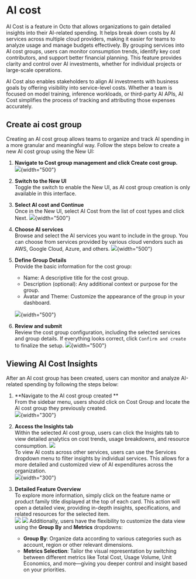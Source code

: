 # AI cost

AI Cost is a feature in Octo that allows organizations to gain detailed insights into their AI-related spending. It helps break down costs by AI services across multiple cloud providers, making it easier for teams to analyze usage and manage budgets effectively. By grouping services into AI cost groups, users can monitor consumption trends, identify key cost contributors, and support better financial planning. This feature provides clarity and control over AI investments, whether for individual projects or large-scale operations.

AI Cost also enables stakeholders to align AI investments with business goals by offering visibility into service-level costs. Whether a team is focused on model training, inference workloads, or third-party AI APIs, AI Cost simplifies the process of tracking and attributing those expenses accurately.

## Create ai cost group
Creating an AI cost group allows teams to organize and track AI spending in a more granular and meaningful way. Follow the steps below to create a new AI cost group using the New UI:

1. **Navigate to Cost group management and click Create cost group.**<br>
![](https://lh3.googleusercontent.com/fife/ALs6j_GCHZOq2SrjEdA4arE667WzfVL9qnnJZfDLxe2VFllXPAvBgapj9TrBVEWRxDuzdMzrJKYQoaH1MGUUq3KTBAQ5Idp3op_VztbD1HgjUMq_4AsCEKO_AmlIZVJmTbvvN5sVl2rROGrdeDese54H1OxNqUsii3VW1W4s9-FiSfyEF0y1_1U-hWDUD-d-ANnezDBFmA2BQpz2_X_YMW4cZFA9cGEah1ZBB6V8nWLulKz7HE67LvTPyJ-SZ9bHMIHji7CQ6xJTAbMmcrOjqTLyx7ln_jTaSF5uvwf7Yw4FhrrqK-hfdebNjvlO5tR_U-5UvZKOB6xFEkoqazn2XD8H6TF3t9QF0sG0oWBaaEZUiIgbJQ53l2ME5aX2QmDJhuJ8zisnQWm5lmccDvHD0iiw6qkxo6pXjtFhbUjWAiSODx8zPdYHSQv0VxnF6NL_G7HqgPExf5brgut_3oQkw2fJbook_6Ism00lv_jx6RPSXJbHYX9wLNdr4Ex7SGZ4JoKCXrdZ6Zrbt7cosSsmbcgAtFNjCi_FEOLPF6beJycQt1aczGs9TekSK3lX8ypmce4uEa50RX1QASb2_aVJgHOwOCPn0eFjrSX72-LyX99XXgW2TKPHUVF3FC1rAEJhrZtPBolR3uwH0X2KlLxnZoEzf3-ccr55qyrtYGjSjhaoEkqE0XhXoDKapoRu8c_B2Z9LwRyuroloMea3VKe1NXtYyVdCh9OJE5VWNEUvlVaTVTAEqbGHMMGRXObMTdOMY4CZAtYJJqSLAxG2P8oDitn2q0kDAypFBNucQEw5CQISz5w1kF9Z2u6DDyLTNTvz_YO1CDRIw_0Dnn8J9KCH4Y3BqB4jvPvjNpmcD-lzKFyoTvyMhW4M-ncrr4RmXHymkxFwqvkshCoALuQeSkIxu9wzZt20YuS5iRw4ZYyoR_ZcAdjdvq6WhkaeOWdcqUwDIjpe60TP8C7kF3mAIFNnuqXxDFpfVyRzaskM-61-lG7pkAXfP1GdjXWT8bUDtI1CNKxFG4MyaHYwkL4WpKYLZmG-DZkhvRjR03_XjsFxy9wvIl4ozUx4XWUFWwRgZvzAd1I0ly4wiJUT8IiD6Q7MYhiP8R6P5NRy5a2FYDaBjJ2ANgnQJ_mngUV-VoOgw1aEFQifqb_mUTSGzLOEZ-AMUZKP6SVadViS_IzozIAkvPSRcAbdGk8arg1_PGQFjgW5icE0Y9ivmpHNckErcSHrzgbMb10AH_-Cm9fsSsuvo8Aq8UV3HoDLrWL69Ue1ELvdkYRPZFzaByYVEKhmGdwzFXtEo7LkPUrTxSB13Iir5aCeVR_tVYG5E-ajHg4uNi1f3voOBGJwg52ORbslksb2qNuJJbIzf7VsBrmo7_1fx0bdfn9rLk3MhJWwfOf6jTqL-e2IoDFpRL5csvdcVAOWnwln7GUkOPmFG7aSuh1PKDbW6iivH95tZP3F1wIq9-CAKOUZurPwBJfpwm7j6LmbyI1A_tJ4SVSmqxMxHwtQg76iNQmx8r4CRwzJALpOxa1kekc38qwChvTsSSO395AXm_-GZTlHULBE_MqgKAVRYhgK1_hbU7XQJjNdIAJDz-0mPtVeeinRx2ILr29uTzEEgjdrdqkxHcR-4HqP4mKZGKnlF-g3OCLfrKNHwZ0w8rWhbnVI6UvG2R6Znb9lR-SygYF80Ab9SVFrNRCfeVwOdHciEZKDJ9HC3Xc8XhtoAzfnlf-oyFMTkglEw8RQuFC0dzbyRUowpWyDUbMc6SBXeblpWUGIk6jOBqp_i8JGCg=w2940-h1514?auditContext=prefetch){width="500"}

2. **Switch to the New UI**<br>
Toggle the switch to enable the New UI, as AI cost group creation is only available in this interface.

3. **Select AI cost and Continue**<br>
Once in the New UI, select AI Cost from the list of cost types and click Next.
![](https://lh3.googleusercontent.com/fife/ALs6j_G-gyHast9YTyKb2uXb6Kr1Biq81IU1XbKcvkO0V6pOkYzta9TX9O5CO4Ghzp_rEz85ydt73c24RVf_HM-wumEuRDyn5JeYXQeZLncJXU_-yYKBB-HR-WKTOH1JpiFUZ10ZrZQ1abvdJr3vjwrGEM-enKsRbJnFsnd7k7PEowujqRmXQPkvBTxkw4a8EKAN9mw8KGf0qSCPof4GFw2dhs7wFZ4aDWES6TlH_tWrBcA3VgS24eQo8OwrdVmmvNbCgmtL73SSWVQz9ygkbVY3NNr4pkWLxpHsx6gVW6FoUAS6xps_NzNAqH2_pZZmHJmEQDhYFlDQ8p-CkjWD47jouF6f4S3z7sScU4BMzr2JfvIWvY2vErNRwqS2mtYftg1AbRrQoSYZszeGy6GxLXxj4a0FmJMGV6B6Fa3ZBdLcbJ6yYPEDJZRe2_KapQVG80rTIPDSRdGmQ-NwWshT0ApmLDePh0AqaoVFMsB-LwrqsLzdjvjImMZ0A39472lNAW7ZWOO_W6P4LQzzyO9qMRpHpgVhH-dTrit30zpYUifSRo-KXsusn7YKXR9Aek6Sj0JlQF2b7EcHcOCYd9AY3tItztqoO8usq386gXlWIMZIqIogKQjwGAoms3egbTLVyRYhPUZdMD5kC1Tg_BAosnlzIrB-rZddIeL8zPPTsUqLHtZnPyLY-CXhrRunarzaTSIgDEc8Huv6xAxTjIO-7P11z-fc39idUDwRRbz6nav--G1MVxwCHvJvfHD3WEGUdn2RvQz5yJlH1UlFlUFwbOr9iiGCn8Qeh1lbQG0jnzNuHX3xrp6vUsTRo52f8yTlBF4VgP9UuxZZNoSfkltgKnCY1c5_frL4iGf9CMI-VJrfGkIrb1dZXOlkRpt9XD4Vu-qFr4i5B5MrBixjMdkakfrTWyL_gLog0mumk5ARS0aQ07rsOa4oIhhisNn9Wf_T1iORupP-9b4fPvOYMN5f_7G4uVL3AwCm7wnNEumlUTSeCiiibQSFH4rzbYJM-xxTHwSQ3gFY81yprrRXB830HcnrmUy-CPCjalMshiMG02ANrFeMqjtoR5F4f2ylnJwycUN7zqQRXVYAoCwulzReAyw6R5cTY76ASnYrYM4cN_qtjLL6VsqF9nXTiGYHBstRSSTcXDTb0kRkpRlhjkKaGuNjUZqN6LWa4_LSzx2FmWKOLIQiaADncWsmKIigzUPWg6buR156QT3ry-ToWWvIXIDl4RoNo2mTVWr6NHWs6Ny2t8XO4-unfGnGDY34-Op60vans4lUikeRaRLwELUE5eXMympsawkMIm-in4qtTVR4SyZEfVZA3dUBhEXw3eWw9nORrzIGkwSLdQjD8AQdWP-LlmtGjr9R3yc26aNi9aZkD4DfannqSXa5DOnLNSJZAav5sR4lJzzf8rvNkBEGgZSlAqcAaHJA9Am4aswKsf8nTZjmbC--wjl7lNKFdpbc_-c-lzqzv4XO3tV62hkPm4Psjzy5F0d2gU3GDGmG8LVcxRV3LSQ4QG7l03TQvgfwAlWNazmH9uRi2hyYoRtiA6CwMnNPJ0h2BX3TUYb-ZejFsDY4Drgzp56Zmhr2D_ybWAPnm8iSgvzyH1CaY4KV5MKSetSOtvt813HLV_YVHUCMJ9JfQzAFr8FumWbtrqNXklkdb5b_aN9eSoAgfviITRTMRZfvbyyn0lKKFxpKa6RFJLHLTnsR08pv88T9krybfBF76Jm8EWvMDPR7YHvrO3fS_W4KYjVXmPz7MWXQx6pXXpeyNmuywR05_ZsiE7U=w2940-h1514?auditContext=prefetch){width="500"}

4. **Choose AI services**<br>
Browse and select the AI services you want to include in the group. You can choose from services provided by various cloud vendors such as AWS, Google Cloud, Azure, and others.
![](https://lh3.googleusercontent.com/fife/ALs6j_G7UAvdMmWLP1QqUl2tp6wIahTH4rtIlB5b_Elkdw0Z8z-zy31s8sKluogedWkpdGuiBd7uMXqrOnODd95jqCsCPxBkmKDVx2UJyU5X7CvpvuavLRmPh9-gn9DK1R9TZcQiNQWNVt9Jq7vuP6XPtAkG8brTtUBbsiPMsjTZQcIGRsRPjstaBvCRXcNHBpln8aiBekMg7m_zZfY_xbTqEEzsTcvdYp17hWzuY8DhNQ1yl-lqn4vcrZMnxn7uymM5Gt1xYpW1XeMASw7Dk1um7taIp2nUcJwcAttniYioMzhxav79zqJubsMinx3NQR-c2WurHe5qplLIhMgvcYjX7EYCQMOpgMYrheRQw7PXYsYg7nATUi_SvXefstOVYNboI1l6pOCHxg2znbfrku9lKY2tw89zhhM439VAneXWjgqrg8MYfCRo_8sACKLhS1j-3qjkIgrPJCN4EVposoUnv98PMUoa0t1MeYAr_hig5gx-h-O7TyEmMfYdzQwqodhhE7c4pt7PlnZv1KspWWxSdU59dGX2rXE-X5IjOyjR3w9fj_bOdREyQ328Tnr4-SneGsc5cuym5AkrnOZ3UEjRtUjDvi9AJw1-P4WwUL1bU3kZqK3kXPKqPIZwbh9g-v9Lm1iB_vFM4U90Nbcz2QA7t5ylgF2PdP_abA2rbrH-OutCA_Dujb1t4YVGxiklKItEVsQ0IvG0Y84Hs4vBRKvN-Z1dD74yuLZhA45tm84_hWTlbMeMI54HT_au1ge93KAhBtc_aW0Tx72TeIqXn4XKizmonI3fcAFgXMlHbfbgN6Cy-GACob6_hFK2kzckItXRZNIBt8bKUB4jvXpwkISWRR13VBziQ4-H3BtN9Oukn-_Wiou_UAfg5aQX4lPQcKKktvAymjhlwPOG7aDInLLsa8EWBU2jhnZ4GCdNRqGDMfLMjXbtXp62NSE71S7hPVbuw2rN_9CIFaIGw54huto7rhfeucCOkyZHVeeAgvLZzXcB4jcGVOi83ZvpD-EsNLgyiA0lrFAixLtf9sX8C0gZuV0V0TXjcCX4NiAc4lRvDTvXk8s3wExk0QZJ8vIK1tQAvJqM6p82YyN5YpXFlHo5Osb0SgI2pUiVCAok9fMcwnDOf-JGXZYQuEVO1O5Mv0xShD5ih4bbzPIdDJoq00snK4KyWev6hjquraFqkmkjaWzvdvxbcON0tER-CGWE-k9nU0YyS9iGJTsNYGlyCIjnPIcqgNM_DddJJsLYqzXcWqijbFugAjBc2XxgBECZWzvjZgHYiT3dp6ofaL2nFwMuvTBYitdsH95XuqJKEbpelr9BrAEW3nxF6X5Q6dqlrNI5BGqeApa3hKtynFHQrNezOz4_u2i5GC0HOd9wUnrCXynAyZtf88iOFFwJBogVr_4-W9gI5--efvjMuitqT3ZhXNZb26dFmZ5CMvW6KoVxGn8Hct_Miz_J_N76ztGgcnpsCq2oJXD_dGX-4uZNovUZC_XEdw_60AmKi7vmQjWyfOgMSNMkrMcK0nbZtCOIczfcuKIsJveZrncgtpBZtwO_UyCAWUq6pn2NJgO_pLLpmacY0yxnUD96ztOOL8RGA_9QyGEopQqEVjlJLGHu7aTb-0dMVhZk4WFdX4HMzBWMqAzAQqfGOjvXw4SCsxV0TRV0_Pt_uk6QdNo6sr0wAFd2ONjTe6Rn5L_zBpHS82-x1iUuB2fVP-WzjlsB_T8Ld72XwFZktPLV2qCxufg6a9EW9_ND-WbYE_SZNr7Xo9oniawxPUCQkq1q0uxAyvc=w2940-h1514?auditContext=prefetch){width="500"}

5. **Define Group Details**<br>
    Provide the basic information for the cost group:
    - Name: A descriptive title for the cost group.
    - Description (optional): Any additional context or purpose for the group.
    - Avatar and Theme: Customize the appearance of the group in your dashboard.

    ![](https://lh3.googleusercontent.com/fife/ALs6j_EHqslPNjqg1ZfD21DeI8pPJYTKeFhyhLBwtzTCMqRvhQVe95jtmIgQ4_4_tqiJuhqEghXU28485JQFZKJBdbgJX74OhrpTwlL-_6O1FTJd9esAUv0jeRBC_OmuT79v1UW_g9Kt4sto1yXAbqiLuyxGDkktnCCLj2MypxM-LNk5UY2dGb0Nmw-Jlr9mjFCsz3tR2Q54p7zpouZt5VOBEQ0figit6udxGMEHIKwrZcr7zmwFHL9eTE5JQqm4eNZZ8M55_tYB6TtCuIBxoQBuHpKCZCphCsjhPO7CYa5a4MR2UvA8BDxadEr0YbqeGuiFV238YWIeenFTbXrXmTpDWqP1tlLY_a4gCuzRAmNE2Tqgh_ONNCXQb3FWH0kr24-ilQ0Q51jUIHx7ZH_Os8a6KAqa7ffsKqiEcjF1ZyQcFtHh_aw0fqqA-3f4xCapyL8eL7IP1LpZJqm9L1J6nBPPyuDDI_wvzhZK8A83zWWutNSYWcz1RHEDasz2XB7C_R_YC9N4zwv4u4P-3jx0AomrB4iViUlSaEkW9UgwiyiPVUkalMv1lBvD8y3Ji9iH8TpGPYlyvA7KJWxDhyshymYNivReLjSx6azkAkiFfPeAmZmr8K_YbSqeKLov8FyTXb_kDqf_zZdxd25Mcx_iuWS5PI13hHb4VJBYFxgr_rgaK2zV5FB0-jHVdhRT-ZYWqO76QSqi2Po8Du2koNi7sxjU5X70SGhKTp9HaXvNIqiEUglh5A2PRaVzBzgs9c1xFrLD6q8rNfLsCdfQ3cn1U5nJOZR5wNfHCuN5fDr4G8GuokyRSVPyHAkcAeQ_V3tNTQBlhdI1llmgSvUxleCjMATiLyHxYL8DNirKVXL4SUzXsIjVUt3qG5SDk1T8I-4UmS6qr0APvdlNt2S9-kRDwGPvEa6bgX0ZnD5fdPbKevY9vxwN5X-dhr65J8jYj-ljBj9Jwr8T6GilKTjBShA3g7yxKLMI6H-8u9-JCr7FaD4mOJPpBeLwp5ejg0GzDHk7Fbf7urMLw7Zp9Ygbz4LyNorkE9uoP1FeKKlCrLf0sNBc9bO6fwOTz7KXWciVVBuwD-YJiaStK-6vMWmb58KAxgZBnS2gEsdhrUFiiqzMyjy78Bd9IoB70SoHaKAxsSJSVFGubzYt95r-Y2Dxp5k9B6xwOaBdy309_UFlvxkGT27c7Gffv33U1RZaORq7S8WllyOFVl2-9WQjCzruX-hI24zJIQr8s6waAQMtAow252Xq6ajTyN9uWkBUuXXFdqLNFP45i1DJVqBgcWVomDuKW_489z2rEjkaavVxRAx9_D2slCYHS_intX1ItPjas53OwAwz3rdogGy4o5swVJVMPK6Liz692PsQr2OHiUzmvvbXEFui2Arb50bYaiD5Lv-SSNHSFvrFELx4qIh5g2rVqb3zn04E4EscPAQfkfQnzzOVJa2SPP6tzLcxrwNXtIho65rrthM5f6-xECr1HOG9phs4ccPwetWBBvMyb_I3NNRnUxM_wridV80wbczsNeyoQRXdJcBeM3f9RaO8hMUWPl4brXQ7YPWVtTpJFXCp2D4ypT2ldU7eaWJKf10KJIlZVY2FpKy3xd7M1O2_mAx4axXnkGNdLMlNb2KHpKN4dzb32bJcW9Xd_kbKaavzvI2LZ2ybshOAxdcWfYxO75-Ikco9nqfR1DnicIrl_sQ5pb_N5DGp1yHq8Kwp8r2SJcuETQDp_4My0mVhZO1YYtuSaT_mc9bKptdwOmqgkCv9QCLpo3ZIvHqRjp09FOrM7eo=w2940-h1514?auditContext=forDisplay){width="500"}

6. **Review and submit**<br>
Review the cost group configuration, including the selected services and group details. If everything looks correct, click `Confirm and create` to finalize the setup.
![](https://lh3.googleusercontent.com/fife/ALs6j_FgyEn-ub8-ZZSeBxRddsGMPuL6VCVP0J_DHg_8m3zzYm2eajdB1e85ulqpbAua3y8KK4iXLKvcxmDC6fYEE41Hgb4GPROBCotGhKUkka_Hp8v0RNBFKTEzZm1FmYxh1UDgeNMO3TSS8GXGtEE7edH6Nmeoe_f5zcw78-k2NKhQbPlvlTvY9vxrSPlWWHBptTX0vFUQRomJqSaQF_oiwWvn7gVr00fyiF9H18y5DgkCoPz-UhHL0V9zb5YNVhWq3KsR5rzEky0JFb8fa2ysT0GHxA_0UqX0IfsGuFe9naLJUpL1-iZ4ltUbwoftxJokAszayunPgredsNHiiX08w6aryP_cBJOP-u5NjYNDjGfKg5eAztDCLPHUyYkHje8AZJqZ2C2gpSASMsSfwN0NQJj5QvmQg9kjwTPZ55M2zS_n_7-dci9ZVe7t_hb8e3AZBSv1dDaQQyfslpVcGjW3kYMhjdC6VsOA_wEflfM5uj82q339Tb-F_zibqPZFrPOkCG3iPPalMdSSsh7Yw2hGOiHsaLeA2ZrzLUKSrW7vYEWHBgQsQCmQCYSVPFlJKkZHN4FzV3vBS9D8oYhmpC0fwW8zmbDGEjUSfOvwaLnUW9dJAjXl2tT9BLea8VCGkbQcAIufSurtQc6FZ9kaU4D2roHRyLXzMVHPFTeSDfERtJlkUjWGM0i4apYjTIoukGY4W0ng64_q6a-dREcnHxSELJyjwXcVTdk5HyeVGZ735ysmxD4sk7pObHlnOP6hqSiUYIIbNHmbCFd_r68B8skmXsQvJB4pLGONj8f22RIUqXJErBJXzasDcFRCnwsBic-kYA2KjVpPxsyIIODZSHKIddS_RPEg2Uvj14qJf2CRv8gHKwfq-Sg1ZvDs9g5d-KbWRGYugUrYh8tTAsI3-XXni3ojQH4udmNzyXx2JSOm9rNV0Jglz2RpPkxPRcfQp8yNeR4hD8tAxogDlW7qa43iPUN07jloKZWZONsXjJGB80YG8v4L4y08bPlAyuSd8omDU9CjHFMbEqh6kuZkV7I6rLi4FFsRI0YAiHYMFcklKa8IG6iTHBNG8PiYM9t74-NAugb8VLlvMfGKL5QxzJe_t4YiKdzSl_1aVEIOR-7LhHvhVSi_c7ahoQjUu1LDGUl7qqchIve8r56metSJkxNo0f6HDHpgMVLubHR_8v1JfkSk-peum6Fi4Yfz5nUJWE1nfG_hi5lURIRg8U5BW83kvDgaGclWb0WH9fIon9soojUYpxGyFhPmaWU2t363NEKSpNTgK9NExyFKh_Jf4O9-dtCvocelZAwxjj7-LIc92WPxOU3LLD6gjTOZnRqurmxY0KrF6d8hnKSMMMJlnppbwZch208Mrobbxu9gPjAxe9Qx57q1RQWLpbPbZs1jEkEi_lDuO1SLv5i-aUUQ7fsljhq9cxVEUf5fpr1XbwMUyws0IFBBwUkJGwHpDCSEJfJ7w6mA68UO8xGyIRfHJWrm_pSnRpJARTEsJ25ZRcJgDIkocvo4zWHseM-jM_4N-f4zV8ajz5p3PIxGwzVXKhwN1p3gVGB3h-juyxzbBPPUUHPmL_IvlsIR2-Ba6PAYHoCxsQe-xW944nC8b129OUY4rqwHKNtMXUsghcdHteJ8l55XcupikMxHMSLIbGjTMsSAfQKC60Wwmjp37vftj-UB7Tryrp6DMkPbaWfxVtUpC7NzArxwmbhAQmbsLspRRdsyVDiOkPBRsbR2toiMaWmI__oBR8kC1ZY9lV8NV72PBdKvwh_fdhtEPLjqwfc=w2940-h1514?auditContext=prefetch){width="500"}

## Viewing AI Cost Insights

After an AI cost group has been created, users can monitor and analyze AI-related spending by following the steps below:

1. **Navigate to the AI cost group created **<br> 
From the sidebar menu, users should click on Cost Group and locate the AI cost group they previously created.<br>
![](https://lh3.googleusercontent.com/fife/ALs6j_EAm1_9b37WCb3Oot7PcZeFilsEcgarOmvq4HY_8F8wtk7sPRZz1CEXV_wbBaUDU3Z-7RCEotMV0YbM4X1kzHlgljfpm889t0gAvDQOW3U8mTgC4c52cUhfXxY5GHeYDYwUwWbsXPLCMj57zihw58A-xRCK3Rgj7mZHjP2ekfCdSdB9aBwrTMyBHuZpgza3JxTVNDVELCS4mTaiZn501tQgAXiEzv9fnlY7WJ6_u-Zz4khs1sedjyfY53G92X6LROJ0gqzSvPbEelKFWVzz7kHRbo7TjjL9xGrdaGi6tgoq5F6vHiQX-0dvlM-5gwXEj867e6EEJ21t6WXNEGI4zRuoRAIuu7KCs_CynHONUjTS6JPxg9nHvUO7X64pE6KVihub2AWMZ2yC-IoF1P_r30E30fQVomVQ1egxXBGyizDwsAtp_LgQJyCQZtcE9a5jrhFACbvazOdSDjWLQ4FHK2OJCi7QrppJJsP9w75jKE7gsTs9LfRlz2RHEI0OOK3PSVzE1xTyRbUclXFxBnwkv7MET1QkIED262egFeKsSZW2wmqyNRpqL6ZipGt15HDGQoMN2G9I0dsjbWawmOkw9eruTzDIAOXzZSVKmva2UQUBqvdizO9fPhs4WiuOLp-xnbhqUXOPq38-HhqbtcGPl5pz3sNt_rVYdb1VXE6QKFrtIIaaW6newb3x9AuB9RsrVTmn56gpdm2-zLAcodBliajt0PRlVZUan_wF3rlWHIkrJgl5fqKjKIUdB6JnZovbNP3JzVsOgJ1CSB1JJZgGeO4DBPq_3BF6oPfk5MROQyEvWDirnXuCA5AwALQ2J1toMoQoGJEicx1PChRnxo7vGuVF5qn2hm6u-WChpMm4dbA1kHBcvLmRBOOjWTRaW6fBffAzGGXpOv1S77VSWX2qK5YcUpaSG28wPtBqOWwqJRP4e0jTXwJLC99TjrkDKF4g-OTpQSlGqU10gUlXmVZxQsmUdsPwGkgVUGgpS_oGD1prXr_MsZgVlyxDohXIQgGfzhrV1KmpmW7vLBFWo_GVS-ddKvgAkvbBWXo4SjNiRKuelWAtMGilbzH5Fm-mZ5z4GEwt4E1jGeBy8mCaIy7j2gucgDxf6um5bytYyW1S92bhAwHZty7siez2VIb6YhFtyXzjDM4Xo2lRkPC97ImZDUOXHn65efbU72gpfmB1PCNc6jTx8pzP9DG1xcNfYcu9Jyg4m_kD0WjAHxSbSJuzQQTQIJR19g8i7d3AxcsRHTCJSjLkTuUWQc7R0jVi3JTs3rmgCtCA6CelaXxinihLSEj98Ams0aPzCODoFt8kg7FOPVel2cmhFAG4y8V9UKix_sT9HbNfvxWp0HHd3OL23Hx7TWFd-Ww3IBDJNztO13caPIOJHJpnk2fBceLZbZbME5PxzBTtcPpcOUGZGp5ovZ1h954xvBmvuSacZcCDjWr0WndaXFbHY_ZBciVKrOEYpb2JohdB4ZzHupKPat1TvCxpCHKWC2Lv9-dRC1acI7NqcbnlseMc3rDc1vTcW6zu2OHayuS91IR-3FAQ3BhWPlhHFR3iAX9G3225o2_L3dya5ak10MpYZ8IorLzXI6wYA-KvtNk01rWct3DsjqC_niUUE20IJbADr8ME7ZUxgRgHKiSD4pEFlmQXBTscCoqj120LsiY7taTwhXsuIh8uIAzoTaaSoROuU9kfjjEh87tToAcjFX0rx1zeF42axV3RAycRkQzOWDctWLzAYoFrIbBKcTYbalQylXZm7Wb1BORLG5W4VyW_LMfD_2w=w2940-h1514?auditContext=prefetch){width="300"}

2. **Access the Insights tab**<br>
Within the selected AI cost group, users can click the Insights tab to view detailed analytics on cost trends, usage breakdowns, and resource consumption.
![](https://lh3.googleusercontent.com/fife/ALs6j_HEvg50X8lLCeB-b5Jughp0zjyIyVHy3BwTxcl8QFVMLczOMAy-VY9dAn5bFFfLA8iNZ5BJCMpYxsR0CKutZuIP5r7IVWp7QwwWJX_9ebqV44YV37THyUPPIsTzeJ-B_QgSujZBtQzcpaOfUyAAa_0UhOKPfuubKSV6C3ZME-WFueNb_2OLy8GZ1J6PZUKG-37xQdCuSrPF9NloFJVVef9yVor_IFiXK8BIsikdT5N2pPBGsOfHOBxG1it6KROxfTICnYaYKvz_yizNmnAAPsw_jLYrRgX08MYqSYzFc4xBUQMGtOC2FIoiEUwp2XerCXRPma6bv5UyrEy98EzP_IhtBK29-_k_ncNrqS9iOEvhTYxID98QjywY-aDNRykvCyOy3j1WbXxTrA_AhvwiBiCcI5KtttdYIujFKWGyC6tj0XVKIebbKu17MtLuemGfxwcrrSfBUeYnX4TxhZqPNdFWC1m_GNpiTGmwXGsaqtpzex-BfwWzmKvNbPJQzX_nI9_vTSTwyLtK_1-Kf5tJnFIDal8erIDh-QORROcQr-XmxTu-D1xdFzJR1R_ylPRc17FuJ8y79SpDq8cNGjYIOVS6xDVIROlp75Fv9UpZxB-o0OgsXqHXEIUkoCy8Czr3wouDlw9NtqeQ3BWYDIfQEHY5ER6e5MXzYJASQO_s9jiy1O-wrjJ8ao8ZOoIqvnragAQ53EeBwb_EDesSzShjzFXcGdhw-euBdW8waOpWf-elvSabW-hqdnsO0OyxRQ6dUuzVO6PCL8g9ZReTVPU0BuCsAWPW5FGir5MDT1B-qXsweV_xqKSTfBRj0kNpWzjMV08aO71ahxmVkAGtFtHw_e4dDa9SMRDVHXz3Gsm1VhlkEiFHE6yI1Ee4kxMPTG-wFAZwIg5w7p84c4FO5T92lhvPb1t1HAYE29caDvAMaEE_KVYY5zssNKeCYb5TnJyCBJ56rBLIaD8vpUa9lsrLt8dPdnFEt6oNNZDCIduzovWRs-vD4b2nE8BraAeRki_72-Ge3YAQGRryJHygnswa4LgblFLLPGAhPKUJkATcJMLOLVMZXsGe1u6JqcuAm_fDOaH62QP15oVLv1nzgpsnHwxiqk1Rw54NBlfOOe0A-KyaUBboWPlG-Lh8x66fMEC_mtViEa6EgIFzyuL1RKMl6SpzzxxHk9YDg5-lKQWQJulIE4FfKmUPJ3cBufCGAFzL75jmoXCYM6xo3AMXYk6R8UDBHcjpOF2-PLnQWHm820jdWPVd4ksaWWmX9ux5VSKXxl5NT9zu735ULbXSS4tQJn4ge47ybIBdno6zn67NKXk8RiFUbXBiqQWwmouI0usV5Rw8oqi6SLQDHA3U9ct6JdFBKZrfSTEz41QCeKctc7bWsowZWfB-JYPY-FZbYVEOm533aa3VMeVHckttp0KTGI5t2m5viZR7uatQGH0-boRjcwRzpjmlTY-gLpa4UDNkN-RGaAkhWD_bMI44ioC95G9l9LHjnrYYuIfMu4s6IgV_w_dU4ztQxm6NK8pQykK_UFxVSvt11AxXaoa-x9wx71X50ZsGoGv0GRAeu3Zi0DNkwFUTWloeOsSXQ9UrQbLJKROE0AcsBneiGMNjkrTXnaOIhTco_4BJoDDy4u3tOPb3gERZK7mHAliczLept4pca3BguGknCzsPGInyzn2FyNGxyRJl1hXSuj_UWzRpnvh_XLlqOkfRTP6uOB-9CPQ4aq_YwaM-gSSfZpqD_3M8kDR8Slf8WfH9HkOoghGhLgvBbs29Gf8YLC5TUvk=w2940-h1514?auditContext=prefetch)<br>
To view AI costs across other services, users can use the Services dropdown menu to filter insights by individual services. This allows for a more detailed and customized view of AI expenditures across the organization.<br>
![](https://lh3.googleusercontent.com/fife/ALs6j_Grd1e1UAJTBitbrSaDp5Akh7HdXuHhVY-CS54G2vZRaPqPYGSVNlCFzIh3yWmcziHeDsFgcIbe5TrmrO2ojDAcR-pW3fSXZAAbTS2E4xJeUzDpQDn8RbtPnj-CwBrs-LM9Xubsm2b_lShnw6XVW_I0UBKKUeDnNFLZNc5_pVSBKMKxyi6Do8CRU80L2vVmftCDh9vXWNY2LbacyIzREqJqjFYEaIkfKGBhEcNbBZWSIgVQ-oRGwHsPAtJA8l7EtawBFqST21zlJd7mwUkdbSV6PDW2DOaWMpE2hSMtKsTn-4CWr1-nBNm8Gk4EUyQijwp8ggxFmjWce3on5_Z1LNK-ESWXuo25YCIebmd21rxz3kmocQUiXpfNsQ_E2BgWDSd0KZBmJbYHgdKlsebF-i5C11dbl9_Slx0w0knZgtq3sX25_trBxYlNCJhqve1EEbLra7owfFTyRsqw5JqXHlqJ7NiIMInI6w2X14iR6UnAmyD2T2H9Xis03C7MNva55GZBeG9XitNryOfm2WxnapsA2GAVVP6pu9vAgUSVhR3RrOPNKJ_9PCUjs5uIGA8TOg5xAMY7u7xDf-XVSvqxbglFxT7xwPCsdCkxqtGN57UceZWXQwggr3rffJ1JeMsaE7nvZpabLNWta8uDh7VWH2dyiJhYp64n_dRp6uJflWa6hAzyBeoYivwPIVKAVENf4iFmD2V6UvsokomwGmWVlpDc0ywUvpPn_TpxzvoYXZoTQqq3G50Mf_98BkjHl40jqMHIy9nQT2nbFGTB2WP7BlauhjoG4Of6kmaZa49tg4U9NMC_zgrZomATa8ZMKuEAYy1nYsiwD61DKskU8Fm7FR5gQderJgSzpqxHGO1AbYsfuiLsgqJjiYQR1j9drOwSBfiefHe86eEJjaydZKW4yf42ce0iatFSodmSR9amMbkG_b4s5GpGhwDLfagkzi9zHULBIwz1eYSBNyBMyIJP7srLAw1vkOqOytgEqeam-fg9aIyQaenvSuY2ptV3SIzbt5WUURDhQ_YhUlIAbGp69J-5haLCeV9mJnkY7fXvuE0l5idCw3OYa30EUyiNVypLR4AyLoQN7WjZbfDN3noOcVv9aG8RHU2QfvV-85pZxgseq21aAg_q_mohWg_3oOdxQD7PCn8pziW3YEjHYqOXGx6CBxe2qvyMfgUaEUDY508RdrwkRi7M4Ia-GbuERsna_O55MrMmld5RKbWNTCQ-zHuNlPB-RsDkg6oAWcnXWQwztuOq3DOxR14zWgVjARAlIhtcenWGlIwmjUrqNPrHwnxam7x1u8POknFvqhk7r6g7pbHXS0YakwUwy3Zcb08252_F9laDjled7Kh_F7J9wCVnO21ZKUhWRtatJS0GN_MV2yrdNdF6P8kewN2xCTwUwk5PvSJST6Nw0-_4U8iSmADPWyahMVqj0AqMhN3WP3M5ms5O-HR3s9ylniip5s--VC9ORvnYwSjgWjRdR1z1xqEiTIw2PHCW_dotPNrxmdU_3Vev4-e9kJNSJoS-3SwVuNYtmx5iNQjPrkipd4UiVq2zJ_k2lwdnqESiv1bIc8cxYq8M-7DZP-VxOIpx50wXnFqrRkv2iY1Ni0_kaodLoeksNpT95yCqcRlgeV1C319BZ37yzkw7bjUzPDQ1C7Mv94hEHOsFTpZ-_h8PHiXqd_YMRi0S4Glkt8Y8rNIxYMMZzJfq9OfhZE9IR7xJP3VXyyr3g2VRHEWzpgaNhKxw0nmjRgXOcNROCMAWnObbxBbv-vKwfH42EJNGkcA=w2940-h1514?auditContext=prefetch){width="300"}

3. **Detailed Feature Overview**<br>
To explore more information, simply click on the feature name or product family title displayed at the top of each card. This action will open a detailed view, providing in-depth insights, specifications, and related resources for the selected item.<br>
![](https://lh3.googleusercontent.com/fife/ALs6j_GwsO05J7nMPkR79KOumaQKJX4I0rZgJFAMYXR102CQIBzGy3mVEXnc8TfWetp6ti7jkUHktYDwkcY8tTG-Hrha102HQdaE3Vd1k-6FPMVS5LSxs8JHo82GCR2nf_rDPuz1Ox5iN4APnmqN5cO5Mvkd6xFkS31syOZ7nEkrtFnPjFEVTu1Qe25EmGyU5GBkErVxtZCnpgBQnGCnIgAkUk1-duPr_knmJD0kGDmKKZU_AiqgpOQggJw-r3gzit1lo_rCZkDzc-z8Tkz3Ax7MXKndhXo98Y_Rpcbgi-kJAkmmnRixcuGk3M6ep2IvjtsOBR8Gvagriv3AUpIWJXDkZbMQspKloIjyI3Q2TUM5tt7jlXRrNTPEdzjEm_oMOVa-236xuW9F4MmLmlRUkoosoLAn-taIzsvUpAHugsnzwDMY_w3n0JXggZ78WY6epmdwH-0-gdXo8qDJWj2WsnQOoAxqBWIZQD4N1DLWiecF4wwhxh_mV-bWjT652bPhJcv4NYyG_O85Du27P3YKaSbjMNvsy-6mchREviUNL-X0x5rX7NIaA5W6KjCGSC2v8buaL6u5wLnnsmgHOoLXrLulvf_89P1TKaBTdk-PvyxApl-Td0n0gUqVaqgtYlyw1zhrgpQ__vaXqIlhTPQDsFo-u38YLzdpC0IMkOuSKBBELyTQ_CGfFPNXmQj28qdT0csXkvMF04f3KHpdPGC1ACJsR5ASD0Nrw8pfHCvOoPHfW5EOGzDF9aZEPNngL4zdOgxt2tNXz-6Ie7PWZ0wcoTy-2UkH38jw55H17H9ReoxLK7MSv2ghc-zglrgu_K4jpPJy0RKJD5EXii_sVPGcFsL4VuZ-m7ZSmYlo9ix3VC4MIsHCd71FawdSowG_t9a6UBFrP0PY8pM6v8YCTVU13aR05KfmCMykZfjcbaFrYAaTMY-l5flSXGXhmdteKYAfsp1xDSsKyib44gVXkNLWUVQhywR6c1KK2cLRP_EK9gy74SNEVt6P_DP6JG1jmL_6NSrxG3Zcd_UxQHGXzBdzBw3LQyRCKmrvnF-IB3dqte-yIOv6vfIipmMU5_MtwapWkatvUnKJMmsHfKKvhQIZ0fvRFPy9BijCW4ANdN_s5s7kVncW_x4dr7KfDuRwEueQRJ7vNtslSCxFzn_ielyyS9PSti2FpRnd2CsUH5wsHRZDQ8bhWGHx7pFI7alOFOxt1CUmbEFBjyPnPGDV0LIovtKRjuLu37LVkbCOX1_Ef6bdVUZCsS59S6VbzyP-YtAZhxQN9FfFcAwPsD4S1qGni1U7OcTlgx19b1imwKP-uNbB2vuS76WZgvs3n22t7v2DYFL6iQUxP8hLYVXszrbsHTcLJGcLQ-YgBfXWaZbUrsyGJJ9R2Vk3stGYnYtUvm5rD87pxoUi0teSEu70PxMU_y_G9DCPefDnx-Wk5dDoLwEsF6GGRjHHc3GG6Avca-4_rY7hY1o72oUKAoQ2DATBtVMDY7ASa-I0VqWrt_1DWSHRHZ_9Wki5rsyYixImcTwYUiF1HOADnu_smTvhZSU38T3eoYMi-B8WJQGbTNwM6RqRwSixfxvcqiIis6cQj-lsNG0nZDP3eqTRg3cSIK_vWNCPMxnfKDJNNv_NturW4fUwTPQAsmQy8hLGtKjNlLyK5ZQjn_dtmzlMLo9j56o8diN3Hq-jcu_ZdCt7wbilfO9RNdTMp3YJkBBL52uLJP-Ei4GVhp-e05cg2AFDKpF4ShL2DPL9q4FjjpSx6JP3Q_AlhRQv0lr0Gwru0P8rvzA=w2940-h1514?auditContext=prefetch)
![](https://lh3.googleusercontent.com/fife/ALs6j_HiIHT5VlAHYJxRMG_OI0Kl38rTQzgSrjPkRn3cLUbjYn-WPdd67464scCxCx2oEn6aFOIu1_rVZUoSJIgw7wp64kSisa35TRwPCr4xokamHHA8XDGVUJg2L4SCEEyUzH8hzImwIPPSVCiB2h4_kKBEcNmeq6snohXbHFdOibSrTStkB-Q7T96qRSyHr8wa93mHXfhXS87cPYc98bD8_YM7rWY8K12XHEgZXOyiDr5QY_fNlmngm-kZ49goHQsPkT3EHdvnyhX2ajv6EjQ7OfDeMGQoLpOQd2TuvDyCB2_0hbhCX8upufRDuya6rgkDfPkKdw1bFgBhYCCiw6xyDz38MLaPc2P-tunzchd1AT5yjr7qb7X0P0V-jYIf710O78838keYLp-NVuM6BupTCxwBqNq0_rubuSRHnLIFWY30eP-3ZH1fJ1hWnW-fkjGM8RJfwu1YCKVUi-czrcizcafTJTAzcjkVIc8rg8d2g_hvQcT84yS6KiL2GbJcn3TieePYDm8_T85DlzO6jwxVpqZxcYI8YRdzYyCHkcumY6AzDQ6BVzF02fRM8Mzv7cO-ncI0AEwam4tBZGFEHsepDh89JiV9sDTHJ3HmtSrFKQU4EbMQ7nIDWS-UqSNhHPxNAD2AuJOu4FlaNnXKbNJlranrbhaWb1Hak5YfsPuYhCgtPEXy02D8gVNLVbp_qc3UI-el7nBXoqGXz_brSMr39dNYeSVdRW0Q0cKwqNFuHO6oRnriyt8pSfxZ5YkxDsMZg91nI5wOg-fwcSKO58g-l-yr3B9A-_hxBCD_pQGtvNX1SG1lnE7-GxNdphG3HGArzBlBMOBfvBLcq_1gYYcjQjfnTveuGdSTisQ87R-A5d5O9SpymXfRrxvpJLRErGdVMvTSxXd3S9tIcP08oARhvGl8H06lOEWjSrRauv-vmM2lG0pLW4PJYeS4RbnkbWtGKSvCMfClUXdrfj_ypTVfer05viIR72cL0OV8OP5tYyu9MbixDhm55sKf5RcWHyBrXoV89FEVDca1jmbB2-XpeGVkQRSq93y15WwRP6mRIkYDW11TMAL0zsFKKbs9ouKW1b3xY6oIlN2Jmo_ex5ysYvDqKpozQl_90NfP9GajuoILGgRd8Vcfka7l7OHBqoFENxqLTNjXd0R7ktyb-XJzsiJT5Xv7KJNiahPif85KX_AhGxYgEd9Q0O8-vLEu_0KfnUFynbPXqbMGDVbCVJNRm2Uack5hI08DuShYL-O1QCypNe29InIE-ErJw6VIIfjfz11ddgka6CVE0Ex5MFo_k8JejFPUC4VmFqsEdcEd8g9laPdwzEh9q6_jp-2LAaTKCAHBI_mM6DrfiD-GAj2AmtNVYMDHwNL8DFUSdo8GKlV2rRHUa5mQsfBJSgklujHBHyP8ejJ6TV5SeGNKGCjX7gxoo0Or37CzjTt00VzSTVKFto38zspTAGT66mIs6hXm6ewbWkffXrtWzXDcvJtKrVsTN5IFRKSZVPGcuhvsoja12axdbyuvIFFGhx5A7Cqlf66rOIvLjW3pJD13qlGPQq3KuXcFxXIYXg6OoWJSr-HpT4HgDWKSEStSUqgjW6Q2_GJfZ0oSEvbtw5myNHZKsqxgP0lB5u0kpnki4Um0TC6Q3aaYxD729ntjLFq7aDoeOSAkRhBkUS2WSVcz9DjgIgsIdounTJZyV6iXWXUVHtzXL7cIMQq2sN1ACIguAOAyWvwH2Y5lArp07p4IK1ZMPMCR78_7MtsRlKeMQ1blrMY2gFn-K6DpX2HA9H4=w2940-h1514?auditContext=prefetch)
    Additionally, users have the flexibility to customize the data view using the **Group By** and **Metrics** dropdowns:
    - **Group By**: Organize data according to various categories such as account, region or other relevant dimensions.
    - **Metrics Selection**: Tailor the visual representation by switching between different metrics like Total Cost, Usage Volume, Unit Economics, and more—giving you deeper control and insight based on your priorities.
